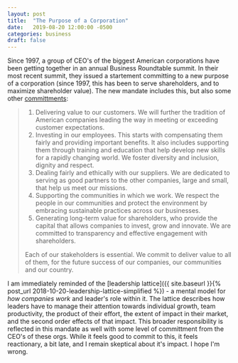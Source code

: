 ```yaml
---
layout: post
title:  "The Purpose of a Corporation"
date:   2019-08-20 12:00:00 -0500
categories: business
draft: false
---
```


Since 1997, a group of CEO's of the biggest American corporations have been getting together in an annual  Business Roundtable summit. In their most recent summit, they issued a startement committing to a new purpose of a corporation (since 1997, this has been to serve shareholders, and to maximize shareholder value). The new mandate includes this, but also some other [committments](https://opportunity.businessroundtable.org/ourcommitment/):

> 1. Delivering value to our customers. We will further the tradition of American companies leading the way in meeting or exceeding customer expectations.
> 2. Investing in our employees. This starts with compensating them fairly and providing important benefits. It also includes supporting them through training and education that help develop new skills for a rapidly changing world. We foster diversity and inclusion, dignity and respect.
> 3. Dealing fairly and ethically with our suppliers. We are dedicated to serving as good partners to the other companies, large and small, that help us meet our missions.
> 4. Supporting the communities in which we work. We respect the people in our communities and protect the environment by embracing sustainable practices across our businesses.
> 5. Generating long-term value for shareholders, who provide the capital that allows companies to invest, grow and innovate. We are committed to transparency and effective engagement with shareholders.
>
> Each of our stakeholders is essential. We commit to deliver value to all of them, for the future success of our companies, our communities and our country.

I am immediately reminded of the [leadership lattice]({{ site.baseurl }}{% post_url 2018-10-20-leadership-lattice-simplified %}) - a mental model for _how companies work_ and leader's role within it. The lattice describes how leaders have to manage their attention towards individual growth, team productivity, the product of their effort, the extent of impact in their market, and the second order effects of that impact. This broader responsibility is reflected in this mandate as well with some level of committment from the CEO's of these orgs. While it feels good to commit to this, it feels reactionary, a bit late, and I remain skeptical about it's impact. I hope I'm wrong. 